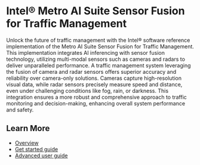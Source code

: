 # Intel® Metro AI Suite Sensor Fusion for Traffic Management

Unlock the future of traffic management with the Intel® software reference implementation of the Metro AI Suite Sensor Fusion for Traffic Management. This implementation integrates AI inferencing with sensor fusion technology, utilizing multi-modal sensors such as cameras and radars to deliver unparalleled performance. A traffic management system leveraging the fusion of camera and radar sensors offers superior accuracy and reliability over camera-only solutions. Cameras capture high-resolution visual data, while radar sensors precisely measure speed and distance, even under challenging conditions like fog, rain, or darkness. This integration ensures a more robust and comprehensive approach to traffic monitoring and decision-making, enhancing overall system performance and safety.

## Learn More
- [Overview](./docs/user-guide/Overview.md)
- [Get started guide](./docs/user-guide/Get-Started-Guide.md)
- [Advanced user guide](./docs/user-guide/Advanced-User-Guide.md)
